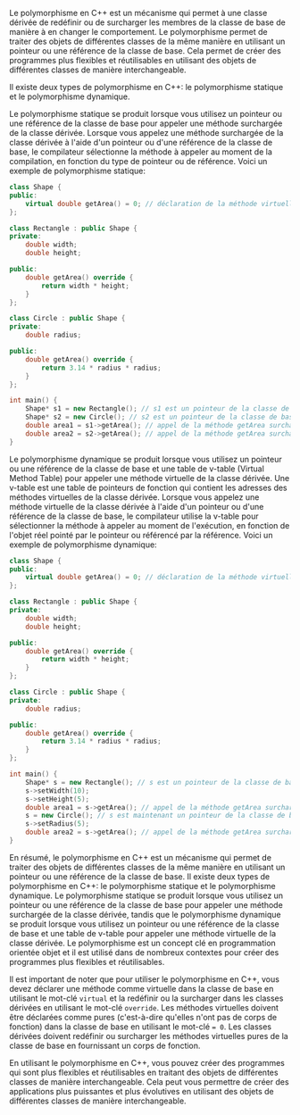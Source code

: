 Le polymorphisme en C++ est un mécanisme qui permet à une classe dérivée de redéfinir ou de surcharger les membres de la classe de base de manière à en changer le comportement. Le polymorphisme permet de traiter des objets de différentes classes de la même manière en utilisant un pointeur ou une référence de la classe de base. Cela permet de créer des programmes plus flexibles et réutilisables en utilisant des objets de différentes classes de manière interchangeable.

Il existe deux types de polymorphisme en C++: le polymorphisme statique et le polymorphisme dynamique.

Le polymorphisme statique se produit lorsque vous utilisez un pointeur ou une référence de la classe de base pour appeler une méthode surchargée de la classe dérivée. Lorsque vous appelez une méthode surchargée de la classe dérivée à l'aide d'un pointeur ou d'une référence de la classe de base, le compilateur sélectionne la méthode à appeler au moment de la compilation, en fonction du type de pointeur ou de référence. Voici un exemple de polymorphisme statique:

```cpp
class Shape {
public:
    virtual double getArea() = 0; // déclaration de la méthode virtuelle pure getArea
};

class Rectangle : public Shape {
private:
    double width;
    double height;

public:
    double getArea() override {
        return width * height;
    }
};

class Circle : public Shape {
private:
    double radius;

public:
    double getArea() override {
        return 3.14 * radius * radius;
    }
};

int main() {
    Shape* s1 = new Rectangle(); // s1 est un pointeur de la classe de base Shape pointant vers un objet de la classe dérivée Rectangle
    Shape* s2 = new Circle(); // s2 est un pointeur de la classe de base Shape pointant vers un objet de la classe dérivée Circle
    double area1 = s1->getArea(); // appel de la méthode getArea surchargée de la classe dérivée Rectangle
    double area2 = s2->getArea(); // appel de la méthode getArea surchargée de la classe dérivée Circle
}
```

Le polymorphisme dynamique se produit lorsque vous utilisez un pointeur ou une référence de la classe de base et une table de v-table (Virtual Method Table) pour appeler une méthode virtuelle de la classe dérivée. Une v-table est une table de pointeurs de fonction qui contient les adresses des méthodes virtuelles de la classe dérivée. Lorsque vous appelez une méthode virtuelle de la classe dérivée à l'aide d'un pointeur ou d'une référence de la classe de base, le compilateur utilise la v-table pour sélectionner la méthode à appeler au moment de l'exécution, en fonction de l'objet réel pointé par le pointeur ou référencé par la référence. Voici un exemple de polymorphisme dynamique:

```cpp
class Shape {
public:
    virtual double getArea() = 0; // déclaration de la méthode virtuelle pure getArea
};

class Rectangle : public Shape {
private:
    double width;
    double height;

public:
    double getArea() override {
        return width * height;
    }
};

class Circle : public Shape {
private:
    double radius;

public:
    double getArea() override {
        return 3.14 * radius * radius;
    }
};

int main() {
    Shape* s = new Rectangle(); // s est un pointeur de la classe de base Shape pointant vers un objet de la classe dérivée Rectangle
    s->setWidth(10);
    s->setHeight(5);
    double area1 = s->getArea(); // appel de la méthode getArea surchargée de la classe dérivée Rectangle
    s = new Circle(); // s est maintenant un pointeur de la classe de base Shape pointant vers un objet de la classe dérivée Circle
    s->setRadius(5);
    double area2 = s->getArea(); // appel de la méthode getArea surchargée de la classe dérivée Circle
}
```

En résumé, le polymorphisme en C++ est un mécanisme qui permet de traiter des objets de différentes classes de la même manière en utilisant un pointeur ou une référence de la classe de base. Il existe deux types de polymorphisme en C++: le polymorphisme statique et le polymorphisme dynamique. Le polymorphisme statique se produit lorsque vous utilisez un pointeur ou une référence de la classe de base pour appeler une méthode surchargée de la classe dérivée, tandis que le polymorphisme dynamique se produit lorsque vous utilisez un pointeur ou une référence de la classe de base et une table de v-table pour appeler une méthode virtuelle de la classe dérivée. Le polymorphisme est un concept clé en programmation orientée objet et il est utilisé dans de nombreux contextes pour créer des programmes plus flexibles et réutilisables.

Il est important de noter que pour utiliser le polymorphisme en C++, vous devez déclarer une méthode comme virtuelle dans la classe de base en utilisant le mot-clé `virtual` et la redéfinir ou la surcharger dans les classes dérivées en utilisant le mot-clé `override`. Les méthodes virtuelles doivent être déclarées comme pures (c'est-à-dire qu'elles n'ont pas de corps de fonction) dans la classe de base en utilisant le mot-clé `= 0`. Les classes dérivées doivent redéfinir ou surcharger les méthodes virtuelles pures de la classe de base en fournissant un corps de fonction.

En utilisant le polymorphisme en C++, vous pouvez créer des programmes qui sont plus flexibles et réutilisables en traitant des objets de différentes classes de manière interchangeable. Cela peut vous permettre de créer des applications plus puissantes et plus évolutives en utilisant des objets de différentes classes de manière interchangeable.